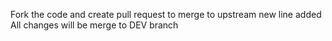 Fork the code and create pull request to merge to upstream
new line added
All changes will be merge to DEV branch
